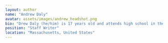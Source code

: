 ```yaml
---
layout: author
name: "Andrew Daly"
avatar: assets/images/andrew_headshot.png
bio: "Drew Daly (he/him) is 17 years old and attends high school in the United States. He enjoys music, spending time with friends, and cooking. He is also a fiercely competitive member of his school’s track and cross country teams, and is the vice president of his class student council. The news has always been one of the most powerful tools for change, and as someone who considers himself a decent writer, Drew is excited to use his skills to make a difference. @and_drew_daly on insta"
position: "Staff Writer"
location: "Massachusetts, United States"
---
```

